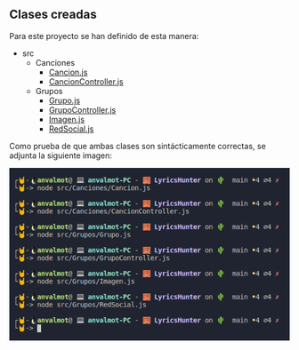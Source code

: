 ## Clases creadas

Para este proyecto se han definido de esta manera:

* src
  * Canciones
    * [Cancion.js](../src/Canciones/Cancion.js)
    * [CancionController.js](../src/Canciones/CancionController.js)
  * Grupos
    * [Grupo.js](../src/Grupos/Grupo.js)
    * [GrupoController.js](../src/Grupos/GrupoController.js)
    * [Imagen.js](../src/Grupos/Imagen.js)
    * [RedSocial.js](../src/Grupos/RedSocial.js)


Como prueba de que ambas clases son sintácticamente correctas, se adjunta la siguiente imagen:

![Sintaxis Correcta](../Img/Img_Clases/sintaxisCorrecta.png)